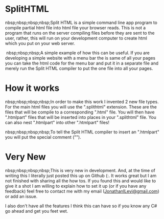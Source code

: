 # SplitHTML

nbsp;nbsp;nbsp;nbsp;Split HTML is a simple command line app program to compile partial html file into html file your browser reads.  This is not a program that runs on the server compiling files before they are sent to the user, rather, this will run on your development computer to create html which you put on your web server.

&nbsp;nbsp;nbsp;nbsp;A simple example of how this can be useful.  If you are developing a simple website with a menu bar the is same of all your pages  you can take the html code for the menu bar and put it in a separate file and merely run the Split HTML compiler to put the one file into all your pages.

<h1>How it works</h1>

nbsp;nbsp;nbsp;nbsp;In order to make this work I invented 2 new file types.  For the main html files you will use the ".splithtml" extension.  These are the files that will be compile to a corresponding ".html" file.  You will then have ".htmlpart" files that will be inserted into places in your ".splithtml" file.  You can also nest ".htmlpart" into other ".htmlpart" files!

nbsp;nbsp;nbsp;nbsp;To tell the Split HTML compiler to insert an ".htmlpart" you will put the special comment ("<!--htmlpart:yourfilename-->").

<h1>Very New</h1>

nbsp;nbsp;nbsp;nbsp;This is very new in development.  And, at the time of writing this I literally just posted this up on Github (:.  It works great but I am not finished with sharing all the how tos.  If you found this and would like to give it a shot I am willing to explain how to set it up (or if you have any feedback) feel free to contact me with my email (JonathanILevi@gmail.com) or add an issue.    

I also don't have all the features I think this can have so if you know any C# go ahead and get you feet wet.
